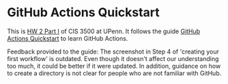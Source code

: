 # GitHub Actions Quickstart

This is [HW 2 Part I](https://cis-3500.github.io/docs/example/homeworks/homework-2/#part-i-github-actions-quickstart-github-actions-quickstart) of CIS 3500 at UPenn. It follows the guide [GitHub Actions Quickstart](https://docs.github.com/en/actions/quickstart) to learn GitHub Actions.

Feedback provided to the guide: The screenshot in Step 4 of 'creating your first workflow' is outdated. Even though it doesn't affect our understanding too much, it could be better if it were updated. In addition, guidance on how to create a directory is not clear for people who are not familiar with GitHub.
